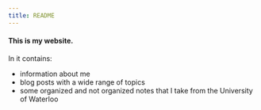 ```yaml
---
title: README
---
```


####  This is my website.

In it contains:
- information about me
- blog posts with a wide range of topics
- some organized and not organized notes that I take from the University of Waterloo

